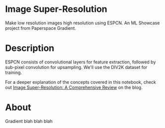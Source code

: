 # Image Super-Resolution
Make low resolution images high resolution using ESPCN. An ML Showcase project from Paperspace Gradient.

# Description
<p>ESPCN consists of convolutional layers for feature extraction, followed by sub-pixel convolution for upsampling. We'll use the DIV2K dataset for training.</p><p>For a deeper explanation of the concepts covered in this notebook, check out <a href="https://blog.paperspace.com/image-super-resolution/">Image Super-Resolution: A Comprehensive Review</a> on the blog. </p>

# About
Gradient blah blah blah
